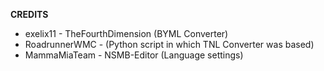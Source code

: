 **CREDITS**
- exelix11 - TheFourthDimension (BYML Converter)
- RoadrunnerWMC - (Python script in which TNL Converter was based)
- MammaMiaTeam - NSMB-Editor (Language settings)

